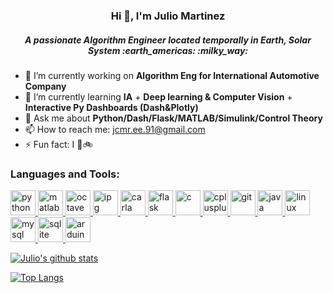 <h3 align="center">Hi 👋, I'm Julio Martinez</h1>
<h5 align="center">A passionate Algorithm Engineer located temporally in Earth, Solar System :earth_americas: :milky_way:</h3>

- 🔭 I’m currently working on **Algorithm Eng for International Automotive Company**
- 🌱 I’m currently learning **IA** + **Deep learning & Computer Vision** + **Interactive Py Dashboards (Dash&Plotly)**
- 💬 Ask me about **Python/Dash/Flask/MATLAB/Simulink/Control Theory**
- 📫 How to reach me: jcmr.ee.91@gmail.com
- ⚡ Fun fact: I :metal::bike:



<h3 align="left">Languages and Tools:</h3>
<p align="left">
  <a href="https://www.python.org" target="_blank"> <img src="https://devicons.github.io/devicon/devicon.git/icons/python/python-original.svg" alt="python" width="40" height="40"/> </a> 
  <a href="https://www.mathworks.com/" target="_blank"> <img src="https://upload.wikimedia.org/wikipedia/commons/2/21/Matlab_Logo.png" alt="matlab" width="40" height="40"/> </a>
  <a href="https://octave.sourceforge.io/" target="_blank"> <img src="https://upload.wikimedia.org/wikipedia/commons/6/6a/Gnu-octave-logo.svg" alt="octave" width="40" height="40"/> </a> 
  <a href="https://ipg-automotive.com/" target="_blank"> <img src="https://press.ipg-automotive.com/fileadmin/_processed_/3/6/csm_IPG_Automotive_Logo_Presse_CMYK_86ac76c353.jpg" alt="ipg" width="40" height="40"/> </a> 
  <a href="https://carla.org//" target="_blank"> <img src="https://carla.org//img/logo/carla-black-m.png" alt="carla" width="40" height="40"/> </a> 
   <a href="https://flask.palletsprojects.com/" target="_blank"> <img src="https://www.vectorlogo.zone/logos/pocoo_flask/pocoo_flask-icon.svg" alt="flask" width="40" height="40"/> </a> 
  <a href="https://www.cprogramming.com/" target="_blank"> <img src="https://devicons.github.io/devicon/devicon.git/icons/c/c-original.svg" alt="c" width="40" height="40"/> </a> <a href="https://www.w3schools.com/cpp/" target="_blank"> <img src="https://devicons.github.io/devicon/devicon.git/icons/cplusplus/cplusplus-original.svg" alt="cplusplus" width="40" height="40"/> </a> 
  <a href="https://git-scm.com/" target="_blank"> <img src="https://www.vectorlogo.zone/logos/git-scm/git-scm-icon.svg" alt="git" width="40" height="40"/> </a> 
  <a href="https://www.java.com" target="_blank"> <img src="https://devicons.github.io/devicon/devicon.git/icons/java/java-original-wordmark.svg" alt="java" width="40" height="40"/>
  </a> <a href="https://www.linux.org/" target="_blank"> <img src="https://devicons.github.io/devicon/devicon.git/icons/linux/linux-original.svg" alt="linux" width="40" height="40"/> </a> 
  <a href="https://www.mysql.com/" target="_blank"> <img src="https://devicons.github.io/devicon/devicon.git/icons/mysql/mysql-original-wordmark.svg" alt="mysql" width="40" height="40"/> </a>
  <a href="https://www.sqlite.org/" target="_blank"> <img src="https://www.vectorlogo.zone/logos/sqlite/sqlite-icon.svg" alt="sqlite" width="40" height="40"/> </a> 
  <a href="https://www.arduino.cc/" target="_blank"> <img src="https://cdn.worldvectorlogo.com/logos/arduino-1.svg" alt="arduino" width="40" height="40"/> </a>
</p>

[![Julio's github stats](https://github-readme-stats.vercel.app/api?username=jcontrolresearch)](https://github.com/anuraghazra/github-readme-stats)

[![Top Langs](https://github-readme-stats.vercel.app/api/top-langs/?username=jcontrolresearch&layout=compact)](https://github.com/anuraghazra/github-readme-stats)

